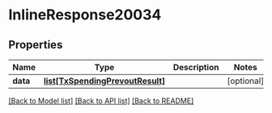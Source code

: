 # InlineResponse20034

## Properties
Name | Type | Description | Notes
------------ | ------------- | ------------- | -------------
**data** | [**list[TxSpendingPrevoutResult]**](TxSpendingPrevoutResult.md) |  | [optional] 

[[Back to Model list]](../README.md#documentation-for-models) [[Back to API list]](../README.md#documentation-for-api-endpoints) [[Back to README]](../README.md)

